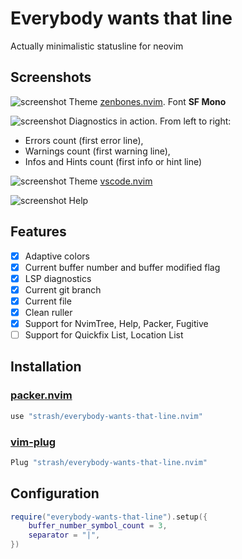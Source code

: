 # Everybody wants that line
Actually minimalistic statusline for neovim

## Screenshots
![screenshot](https://i.ibb.co/MPvs5wL/Screen-Shot-2022-06-17-at-10-05-12.png)
Theme [zenbones.nvim](https://github.com/mcchrish/zenbones.nvim). Font **SF Mono**

![screenshot](https://i.ibb.co/p4d7zh2/Screen-Shot-2022-06-17-at-10-05-59.png)
Diagnostics in action. From left to right:
+ Errors count (first error line),
+ Warnings count (first warning line),
+ Infos and Hints count (first info or hint line)

![screenshot](https://i.ibb.co/LRSdFP5/Screen-Shot-2022-06-17-at-10-22-30.png)
Theme [vscode.nvim](https://github.com/Mofiqul/vscode.nvim)

![screenshot](https://i.ibb.co/ysZCjN3/Screen-Shot-2022-06-17-at-10-23-02.png)
Help

## Features
- [x] Adaptive colors
- [x] Current buffer number and buffer modified flag
- [x] LSP diagnostics
- [x] Current git branch
- [x] Current file
- [x] Clean ruller
- [x] Support for NvimTree, Help, Packer, Fugitive
- [ ] Support for Quickfix List, Location List

## Installation
### [packer.nvim](https://github.com/wbthomason/packer.nvim)
```lua
use "strash/everybody-wants-that-line.nvim"
```
### [vim-plug](https://github.com/junegunn/vim-plug)
```lua
Plug "strash/everybody-wants-that-line.nvim"
```

## Configuration
```lua
require("everybody-wants-that-line").setup({
	buffer_number_symbol_count = 3,
	separator = "|",
})
```

